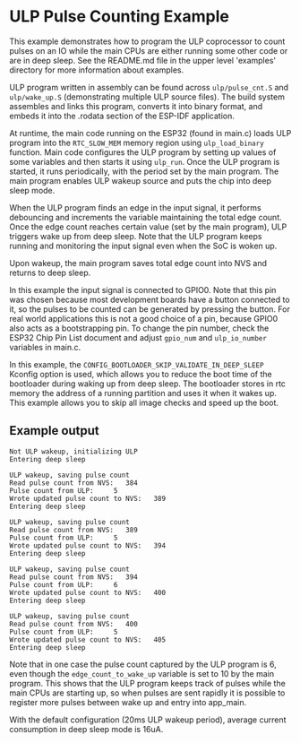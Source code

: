 # ULP Pulse Counting Example

This example demonstrates how to program the ULP coprocessor to count pulses on an IO while the main CPUs are either running some other code or are in deep sleep. See the README.md file in the upper level 'examples' directory for more information about examples.

ULP program written in assembly can be found across `ulp/pulse_cnt.S` and `ulp/wake_up.S` (demonstrating multiple ULP source files). The build system assembles and links this program, converts it into binary format, and embeds it into the .rodata section of the ESP-IDF application.
 
At runtime, the main code running on the ESP32 (found in main.c) loads ULP program into the `RTC_SLOW_MEM` memory region using `ulp_load_binary` function. Main code configures the ULP program by setting up values of some variables and then starts it using `ulp_run`. Once the ULP program is started, it runs periodically, with the period set by the main program. The main program enables ULP wakeup source and puts the chip into deep sleep mode.

When the ULP program finds an edge in the input signal, it performs debouncing and increments the variable maintaining the total edge count. Once the edge count reaches certain value (set by the main program), ULP triggers wake up from deep sleep. Note that the ULP program keeps running and monitoring the input signal even when the SoC is woken up.

Upon wakeup, the main program saves total edge count into NVS and returns to deep sleep.  

In this example the input signal is connected to GPIO0. Note that this pin was chosen because most development boards have a button connected to it, so the pulses to be counted can be generated by pressing the button. For real world applications this is not a good choice of a pin, because GPIO0 also acts as a bootstrapping pin. To change the pin number, check the ESP32 Chip Pin List document and adjust `gpio_num` and `ulp_io_number` variables in main.c.

In this example, the `CONFIG_BOOTLOADER_SKIP_VALIDATE_IN_DEEP_SLEEP` Kconfig option is used, which allows you to reduce the boot time of the bootloader during waking up from deep sleep. The bootloader stores in rtc memory the address of a running partition and uses it when it wakes up. This example allows you to skip all image checks and speed up the boot.

## Example output

```
Not ULP wakeup, initializing ULP
Entering deep sleep

ULP wakeup, saving pulse count
Read pulse count from NVS:   384
Pulse count from ULP:     5
Wrote updated pulse count to NVS:   389
Entering deep sleep

ULP wakeup, saving pulse count
Read pulse count from NVS:   389
Pulse count from ULP:     5
Wrote updated pulse count to NVS:   394
Entering deep sleep

ULP wakeup, saving pulse count
Read pulse count from NVS:   394
Pulse count from ULP:     6
Wrote updated pulse count to NVS:   400
Entering deep sleep

ULP wakeup, saving pulse count
Read pulse count from NVS:   400
Pulse count from ULP:     5
Wrote updated pulse count to NVS:   405
Entering deep sleep
```

Note that in one case the pulse count captured by the ULP program is 6, even though the `edge_count_to_wake_up` variable is set to 10 by the main program. This shows that the ULP program keeps track of pulses while the main CPUs are starting up, so when pulses are sent rapidly it is possible to register more pulses between wake up and entry into app_main.

With the default configuration (20ms ULP wakeup period), average current consumption in deep sleep mode is 16uA.
